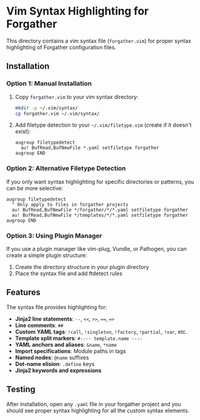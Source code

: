 # Vim Syntax Highlighting for Forgather

This directory contains a vim syntax file (`forgather.vim`) for proper syntax highlighting of Forgather configuration files.

## Installation

### Option 1: Manual Installation

1. Copy `forgather.vim` to your vim syntax directory:
   ```bash
   mkdir -p ~/.vim/syntax/
   cp forgather.vim ~/.vim/syntax/
   ```

2. Add filetype detection to your `~/.vim/filetype.vim` (create if it doesn't exist):
   ```vim
   augroup filetypedetect
     au! BufRead,BufNewFile *.yaml setfiletype forgather
   augroup END
   ```

### Option 2: Alternative Filetype Detection

If you only want syntax highlighting for specific directories or patterns, you can be more selective:

```vim
augroup filetypedetect
  " Only apply to files in forgather projects
  au! BufRead,BufNewFile */forgather/*/*.yaml setfiletype forgather
  au! BufRead,BufNewFile */templates/*/*.yaml setfiletype forgather
augroup END
```

### Option 3: Using Plugin Manager

If you use a plugin manager like vim-plug, Vundle, or Pathogen, you can create a simple plugin structure:

1. Create the directory structure in your plugin directory
2. Place the syntax file and add ftdetect rules

## Features

The syntax file provides highlighting for:

- **Jinja2 line statements**: `--`, `<<`, `>>`, `==`, `=>`
- **Line comments**: `##`  
- **Custom YAML tags**: `!call`, `!singleton`, `!factory`, `!partial`, `!var`, etc.
- **Template split markers**: `#---- template.name ----`
- **YAML anchors and aliases**: `&name`, `*name`
- **Import specifications**: Module paths in tags
- **Named nodes**: `@name` suffixes
- **Dot-name elision**: `.define` keys
- **Jinja2 keywords and expressions**

## Testing

After installation, open any `.yaml` file in your forgather project and you should see proper syntax highlighting for all the custom syntax elements.